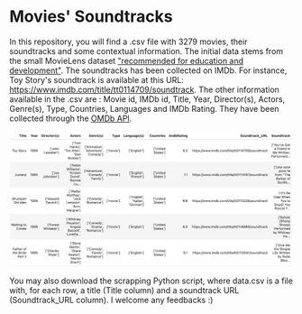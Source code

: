 # Movies' Soundtracks

In this repository, you will find a .csv file with 3279 movies, their soundtracks and some contextual information. The initial data stems from the small MovieLens dataset ["recommended for education and development"](https://grouplens.org/datasets/movielens/). 
The soundtracks has been collected on IMDb. For instance, Toy Story's soundtrack is available at this URL: https://www.imdb.com/title/tt0114709/soundtrack.
The other information available in the .csv are : Movie id, IMDb id, Title, Year, Director(s), Actors, Genre(s), Type, Countries, Languages and IMDb Rating. They have been collected through the [OMDb API](https://www.omdbapi.com/). 

![.csv screenshot](https://github.com/jeremiepoiroux/movies-soundtracks/blob/main/csv-screenshot.png)

You may also download the scrapping Python script, where data.csv is a file with, for each row, a title (Title column) and a soundtrack URL (Soundtrack_URL column).
I welcome any feedbacks :) 

